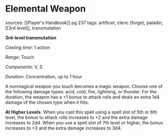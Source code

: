# Elemental Weapon
sources: [[Player's Handbook]] pg 237
tags: artificer, cleric (forge), paladin, [[3rd level]], transmutation

**3rd-level transmutation**

*Casting time*: 1 action

*Range*: Touch

*Components*: V, S

*Duration*: Concentration, up to 1 hour

A nonmagical weapon you touch becomes a magic weapon. Choose one of the following damage types: acid, cold, fire, lightning, or thunder. For the duration, the weapon has a +1 bonus to attack rolls and deals an extra 1d4 damage of the chosen type when it hits.

**At Higher Levels.** When you cast this spell using a spell slot of 5th or 6th level, the bonus to attack rolls increases to +2 and the extra damage increases to 2d4. When you use a spell slot of 7th level or higher, the bonus increases to +3 and the extra damage increases to 3d4.
